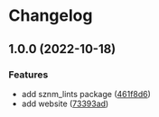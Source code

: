# Changelog

## 1.0.0 (2022-10-18)


### Features

* add sznm_lints package ([461f8d6](https://github.com/sozonome/sznm_dart_packages/commit/461f8d6c54e1efddd0ab049e8621c5abf25879ae))
* add website ([73393ad](https://github.com/sozonome/sznm_dart_packages/commit/73393ad3abdc354c9d59cbe0d21bee7d7db3a6bf))
